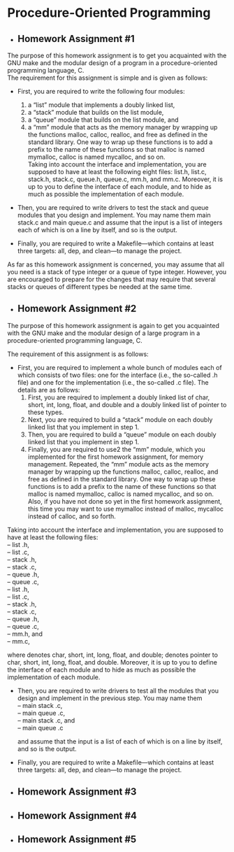 # Procedure-Oriented Programming

* ## Homework Assignment #1
The purpose of this homework assignment is to get you acquainted with the GNU make and the modular design
of a program in a procedure-oriented programming language, C.  
The requirement for this assignment is simple and is given as follows:
  * First, you are required to write the following four modules:
    1. a “list” module that implements a doubly linked list,
    2. a “stack” module that builds on the list module,
    3. a “queue” module that builds on the list module, and
    4. a “mm” module that acts as the memory manager by wrapping up the functions malloc, calloc,
    realloc, and free as defined in the standard library. One way to wrap up these functions is to
    add a prefix to the name of these functions so that malloc is named mymalloc, calloc is named
    mycalloc, and so on.  
    Taking into account the interface and implementation, you are supposed to have at least the following eight
    files: list.h, list.c, stack.h, stack.c, queue.h, queue.c, mm.h, and mm.c. Moreover, it
    is up to you to define the interface of each module, and to hide as much as possible the implementation of
    each module.
    
  * Then, you are required to write drivers to test the stack and queue modules that you design and implement.
  You may name them main stack.c and main queue.c and assume that the input is a list of integers
  each of which is on a line by itself, and so is the output.
  
  * Finally, you are required to write a Makefile—which contains at least three targets: all, dep, and clean—to
  manage the project.  

As far as this homework assignment is concerned, you may assume that all you need is a stack of type integer
or a queue of type integer. However, you are encouraged to prepare for the changes that may require that several
stacks or queues of different types be needed at the same time.

* ## Homework Assignment #2
The purpose of this homework assignment is again to get you acquainted with the GNU make and the modular
design of a large program in a procedure-oriented programming language, C.

The requirement of this assignment is as follows:

  * First, you are required to implement a whole bunch of modules each of which consists of two files: one for
    the interface (i.e., the so-called .h file) and one for the implementation (i.e., the so-called .c file). The
    details are as follows:
      1. First, you are required to implement a doubly linked list of char, short, int, long, float, and
      double and a doubly linked list of pointer to these types.
      2. Next, you are required to build a “stack” module on each doubly linked list that you implement in
      step 1.
      3. Then, you are required to build a “queue” module on each doubly linked list that you implement in
      step 1.
      4. Finally, you are required to use2
      the “mm” module, which you implemented for the first homework
      assignment, for memory management. Repeated, the “mm” module acts as the memory manager
      by wrapping up the functions malloc, calloc, realloc, and free as defined in the standard
      library. One way to wrap up these functions is to add a prefix to the name of these functions so that
      malloc is named mymalloc, calloc is named mycalloc, and so on. Also, if you have not
      done so yet in the first homework assignment, this time you may want to use mymalloc instead of
      malloc, mycalloc instead of calloc, and so forth.
      
Taking into account the interface and implementation, you are supposed to have at least the following files:  
  – list <type>.h,  
  – list <type>.c,  
  – stack <type>.h,  
  – stack <type>.c,  
  – queue <type>.h,  
  – queue <type>.c,  
  – list <ptr to type>.h,  
  – list <ptr to type>.c,  
  – stack <ptr to type>.h,  
  – stack <ptr to type>.c,  
  – queue <ptr to type>.h,  
  – queue <ptr to type>.c,  
  – mm.h, and  
  – mm.c,  

  where <type> denotes char, short, int, long, float, and double; <ptr to type> denotes
  pointer to char, short, int, long, float, and double. Moreover, it is up to you to define the
  interface of each module and to hide as much as possible the implementation of each module.

* Then, you are required to write drivers to test all the modules that you design and implement in the previous
step. You may name them  
  – main stack <type>.c,  
  – main queue <type>.c,  
  – main stack <ptr to type>.c, and  
  – main queue <ptr to type>.c  
  
  and assume that the input is a list of <type> each of which is on a line by itself, and so is the output.

* Finally, you are required to write a Makefile—which contains at least three targets: all, dep, and clean—to
manage the project.
* ## Homework Assignment #3
 
* ## Homework Assignment #4

* ## Homework Assignment #5
